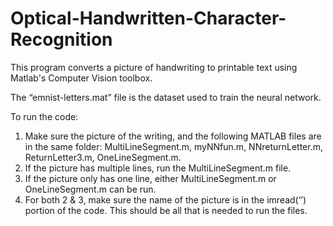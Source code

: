 # Optical-Handwritten-Character-Recognition
This program converts a picture of handwriting to printable text using Matlab's Computer Vision toolbox.

The “emnist-letters.mat” file is the dataset used to train the neural network.

To run the code:
1. Make sure the picture of the writing, and the following MATLAB files are in the same folder: MultiLineSegment.m, myNNfun.m, NNreturnLetter.m, ReturnLetter3.m, OneLineSegment.m.
2. If the picture has multiple lines, run the MultiLineSegment.m file.
3. If the picture only has one line, either MultiLineSegment.m or OneLineSegment.m can be run.
4. For both 2 & 3, make sure the name of the picture is in the imread(‘’) portion of the code.
This should be all that is needed to run the files.
